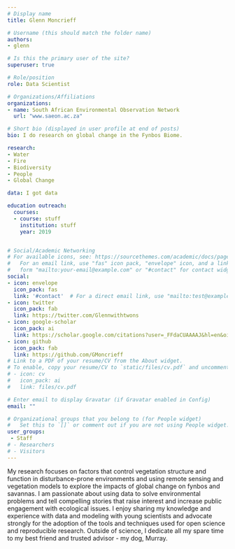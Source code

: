 ```yaml
---
# Display name
title: Glenn Moncrieff

# Username (this should match the folder name)
authors:
- glenn

# Is this the primary user of the site?
superuser: true

# Role/position
role: Data Scientist

# Organizations/Affiliations
organizations:
- name: South African Environmental Observation Network
  url: "www.saeon.ac.za"

# Short bio (displayed in user profile at end of posts)
bio: I do research on global change in the Fynbos Biome.

research:
- Water
- Fire
- Biodiversity
- People
- Global Change

data: I got data

education outreach:
  courses:
  - course: stuff
    institution: stuff
    year: 2019


# Social/Academic Networking
# For available icons, see: https://sourcethemes.com/academic/docs/page-builder/#icons
#   For an email link, use "fas" icon pack, "envelope" icon, and a link in the
#   form "mailto:your-email@example.com" or "#contact" for contact widget.
social:
- icon: envelope
  icon_pack: fas
  link: '#contact'  # For a direct email link, use "mailto:test@example.org".
- icon: twitter
  icon_pack: fab
  link: https://twitter.com/Glennwithtwons
- icon: google-scholar
  icon_pack: ai
  link: https://scholar.google.com/citations?user=_FFdaCUAAAAJ&hl=en&oi=ao
- icon: github
  icon_pack: fab
  link: https://github.com/GMoncrieff
# Link to a PDF of your resume/CV from the About widget.
# To enable, copy your resume/CV to `static/files/cv.pdf` and uncomment the lines below.
# - icon: cv
#   icon_pack: ai
#   link: files/cv.pdf

# Enter email to display Gravatar (if Gravatar enabled in Config)
email: ""

# Organizational groups that you belong to (for People widget)
#   Set this to `[]` or comment out if you are not using People widget.
user_groups:
 - Staff
# - Researchers
# - Visitors
---
```


My research focuses on factors that control vegetation structure and function in disturbance-prone environments and using remote sensing and vegetation models to explore the impacts of global change on fynbos and savannas. I am passionate about using data to solve environmental problems and tell compelling stories that raise interest and increase public engagement with ecological issues. I enjoy sharing my knowledge and experience with data and modeling with young scientists and advocate strongly for the adoption of the tools and techniques used for open science and reproducible research. Outside of science, I dedicate all my spare time to my best friend and trusted advisor - my dog, Murray.
